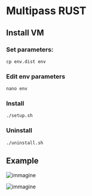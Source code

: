 # Multipass RUST
## Install VM
### Set parameters:
```
cp env.dist env
```
### Edit env parameters
```
nano env
```
### Install
```
./setup.sh
```
### Uninstall
```
./uninstall.sh
```

## Example

![immagine](https://user-images.githubusercontent.com/7722346/221297183-b6cf5b55-d6cb-4f90-9bc2-f83b4c7b8011.png)

![immagine](https://user-images.githubusercontent.com/7722346/221297318-34855f21-c078-473c-9159-334b409072ef.png)
